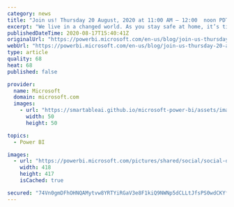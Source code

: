 ```yaml
---
category: news
title: "Join us! Thursday 20 August, 2020 at 11:00 AM – 12:00  noon PDT with Gil Raviv!"
excerpt: "We live in a changed world. As you stay safe at home, it’s time to power up your Power BI skills and join a walkthrough with Gil Raviv to build your own Power BI report that analyzes COVID-19 global spread."
publishedDateTime: 2020-08-17T15:40:41Z
originalUrl: "https://powerbi.microsoft.com/en-us/blog/join-us-thursday-20-august-2020-at-1100-am-1200-noon-pdt-with-gil-raviv/"
webUrl: "https://powerbi.microsoft.com/en-us/blog/join-us-thursday-20-august-2020-at-1100-am-1200-noon-pdt-with-gil-raviv/"
type: article
quality: 68
heat: 68
published: false

provider:
  name: Microsoft
  domain: microsoft.com
  images:
    - url: "https://smartableai.github.io/microsoft-power-bi/assets/images/organizations/microsoft.com-50x50.jpg"
      width: 50
      height: 50

topics:
  - Power BI

images:
  - url: "https://powerbi.microsoft.com/pictures/shared/social/social-default-image.png"
    width: 418
    height: 417
    isCached: true

secured: "74Vn0gmDFhOHNQAMytvw8YRTYiRGaV3e8F1kiQ9NWNp5dCLLtJfsPS0wdCKYfYXTBE9ekaJkeCNGfopEJv7xrtFA+UV2AxapXlhZee7kYTXr4NZIvjma8ioPTix4U7lEfkaDI27tUOuILpnYTE+rLqIvqHBxAaDXxxCUu6P60n7UiLIzBm+g2FwBsVWoTEBSEhZ1nKxB0plHKtFxY60ng8lV5pQHr9PEkoWytQh5swSLE6XxttU4Rs5DdWgH8pYdZ+rCCW2VUVeTzDTGtm0xWgD3fuCJqymAwWDM2zJdm1fDmEAwsWA5D5rWqMsBw8YN6xm5P6nTS7YC9fluBMxuq/RiY5yQx1Htcm6RKTatyGw=;47ytdcF0P5HaUZ0lmJj56w=="
---
```


